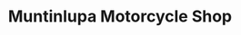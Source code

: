 ---
title: "Muntinlupa Motorcycle Shop"
url: /muntinlupa/muntinlupa-motorcycle-shop/
shop: Motorrad
---